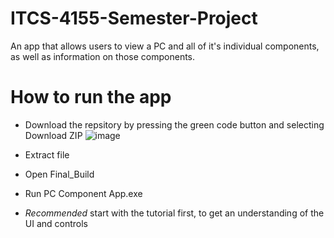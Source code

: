 # ITCS-4155-Semester-Project

An app that allows users to view a PC and all of it's individual components, as well as information on those components.

# How to run the app

- Download the repsitory by pressing the green code button and selecting Download ZIP
![image](https://user-images.githubusercontent.com/71346643/145309700-c25a2805-6a3a-471b-997e-6b5975d0073e.png)

- Extract file
- Open Final_Build
- Run PC Component App.exe
- *Recommended* start with the tutorial first, to get an understanding of the UI and controls
